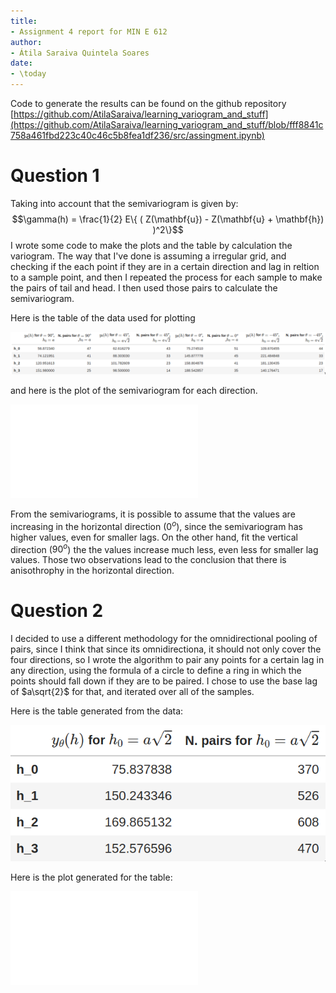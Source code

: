 ```yaml
---
title:
- Assignment 4 report for MIN E 612
author:
- Átila Saraiva Quintela Soares
date:
- \today
---
```


Code to generate the results can be found on the github repository [https://github.com/AtilaSaraiva/learning_variogram_and_stuff](https://github.com/AtilaSaraiva/learning_variogram_and_stuff/blob/fff8841c758a461fbd223c40c46c5b8fea1df236/src/assingment.ipynb)

# Question 1

Taking into account that the semivariogram is given by:
$$\gamma(h) = \frac{1}{2} E\{ ( Z(\mathbf{u}) - Z(\mathbf{u} + \mathbf{h}) )^2\}$$
I wrote some code to make the plots and the table by calculation the variogram. The way that I've done is assuming a irregular grid, and checking if the each point if they are in a certain direction and lag in reltion to a sample point, and then I repeated the process for each sample to make the pairs of tail and head. I then used those pairs to calculate the semivariogram.

Here is the table of the data used for plotting

![Table for directional semivariograms](../figs/table-directional.png)

and here is the plot of the semivariogram for each direction.

![Plot for the directional semivariograms](../figs/directional.pdf)

From the semivariograms, it is possible to assume that the values are increasing in the horizontal direction ($0^o$), since the semivariogram has higher values, even for smaller lags. On the other hand, fit the vertical direction ($90^o$) the the values increase much less, even less for smaller lag values. Those two observations lead to the conclusion that there is anisothrophy in the horizontal direction.

# Question 2

I decided to use a different methodology for the omnidirectional pooling of pairs, since I think that since its omnidirectiona, it should not only cover the four directions, so I wrote the algorithm to pair any points for a certain lag in any direction, using the formula of a circle to define a ring in which the points should fall down if they are to be paired. I chose to use the base lag of $a\sqrt{2}$ for that, and iterated over all of the samples.

Here is the table generated from the data:

![Table for omnidirectional semivariograms](../figs/table-omnidirectional.png)

Here is the plot generated for the table:

![Plot for the omnidirectional semivariograms](../figs/omnidirectional.pdf)
